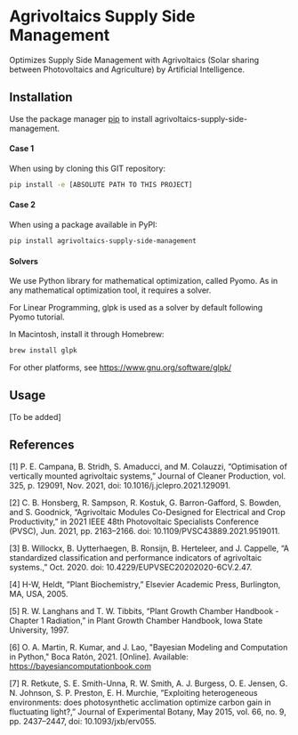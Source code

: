# Agrivoltaics Supply Side Management

Optimizes Supply Side Management with Agrivoltaics (Solar sharing between 
Photovoltaics and Agriculture) by Artificial Intelligence. 

## Installation

Use the package manager [pip](https://pip.pypa.io/en/stable/) to install 
agrivoltaics-supply-side-management.

#### Case 1
When using by cloning this GIT repository:
```bash
pip install -e [ABSOLUTE PATH TO THIS PROJECT]
```

#### Case 2
When using a package available in PyPI:
```bash
pip install agrivoltaics-supply-side-management
```

#### Solvers
We use Python library for mathematical optimization, called Pyomo. 
As in any mathematical optimization tool, it requires a solver. 

For Linear Programming, glpk is used as a solver by default following Pyomo 
tutorial. 

In Macintosh, install it through Homebrew:
```bash
brew install glpk
```

For other platforms, see https://www.gnu.org/software/glpk/

## Usage

[To be added]




## References

[1] P. E. Campana, B. Stridh, S. Amaducci, and M. Colauzzi,
    “Optimisation of vertically mounted agrivoltaic systems,”
    Journal of Cleaner Production, vol. 325, p. 129091, Nov. 2021,
    doi: 10.1016/j.jclepro.2021.129091.

[2] C. B. Honsberg, R. Sampson, R. Kostuk, G. Barron-Gafford, 
    S. Bowden, and S. Goodnick, “Agrivoltaic Modules Co-Designed 
    for Electrical and Crop Productivity,” 
    in 2021 IEEE 48th Photovoltaic Specialists Conference (PVSC), 
    Jun. 2021, pp. 2163–2166. doi: 10.1109/PVSC43889.2021.9519011.

[3] B. Willockx, B. Uytterhaegen, B. Ronsijn, B. Herteleer, and J. Cappelle, 
    “A standardized classification and performance indicators of agrivoltaic 
    systems.,” Oct. 2020. doi: 10.4229/EUPVSEC20202020-6CV.2.47.

[4] H-W, Heldt, ”Plant Biochemistry,” Elsevier Academic Press, 
    Burlington, MA, USA, 2005.

[5] R. W. Langhans and T. W. Tibbits, “Plant Growth Chamber Handbook 
    - Chapter 1 Radiation,” in Plant Growth Chamber Handbook, 
    Iowa State University, 1997.

[6] O. A. Martin, R. Kumar, and J. Lao, "Bayesian Modeling and Computation 
    in Python," Boca Ratón, 2021.
    [Online]. Available: https://bayesiancomputationbook.com

[7] R. Retkute, S. E. Smith-Unna, R. W. Smith, A. J. Burgess, O. E. Jensen, 
    G. N. Johnson, S. P. Preston, E. H. Murchie, ”Exploiting heterogeneous 
    environments: does photosynthetic acclimation optimize carbon gain in 
    fluctuating light?,” Journal of Experimental Botany, May 2015, vol. 66, 
    no. 9, pp. 2437–2447, doi: 10.1093/jxb/erv055.
